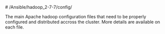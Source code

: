 # /Ansible/hadoop_2-7-7/config/

The main Apache hadoop configuration files that need to be properly configured and distributed accross the cluster. More details are available on each file.